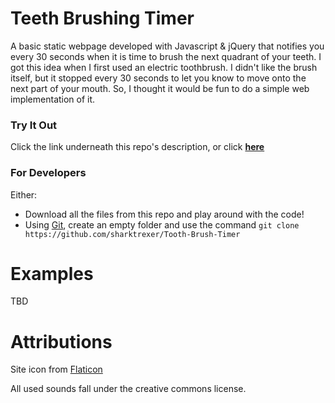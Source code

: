 # Teeth Brushing Timer
A basic static webpage developed with Javascript & jQuery that notifies you every 30 seconds when it is time to brush the next quadrant of your teeth. 
I got this idea when I first used an electric toothbrush. I didn't like the brush itself, but it stopped every 30 seconds to let you know to move onto the next part of your mouth.
So, I thought it would be fun to do a simple web implementation of it.

### Try It Out
Click the link underneath this repo's description, or click __[here](https://sharktrexer.github.io/Tooth-Brush-Timer/)__

### For Developers
Either:
- Download all the files from this repo and play around with the code!
- Using [Git](https://git-scm.com/downloads), create an empty folder and use the command
  `git clone https://github.com/sharktrexer/Tooth-Brush-Timer`

# Examples
TBD

# Attributions
Site icon from [Flaticon](https://www.flaticon.com/free-icons/toothbrush)

All used sounds fall under the creative commons license.

